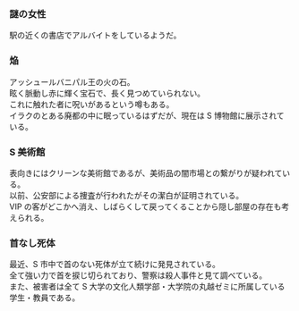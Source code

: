 ### 謎の女性

駅の近くの書店でアルバイトをしているようだ。

### 焔

アッシュールバニパル王の火の石。  
眩く脈動し赤に輝く宝石で、長く見つめていられない。  
これに触れた者に呪いがあるという噂もある。  
イラクのとある廃都の中に眠っているはずだが、現在は S 博物館に展示されている。

### S 美術館

表向きにはクリーンな美術館であるが、美術品の闇市場との繋がりが疑われている。  
以前、公安部による捜査が行われたがその潔白が証明されている。  
VIP の客がどこかへ消え、しばらくして戻ってくることから隠し部屋の存在も考えられる。

### 首なし死体

最近、S 市中で首のない死体が立て続けに発見されている。  
全て強い力で首を捩じ切られており、警察は殺人事件と見て調べている。  
また、被害者は全て S 大学の文化人類学部・大学院の丸越ゼミに所属している学生・教員である。
